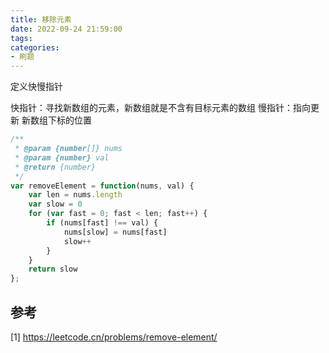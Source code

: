 ```yaml
---
title: 移除元素
date: 2022-09-24 21:59:00
tags:
categories:
- 刷题
---
```


定义快慢指针

快指针：寻找新数组的元素，新数组就是不含有目标元素的数组
慢指针：指向更新 新数组下标的位置
```javascript
/**
 * @param {number[]} nums
 * @param {number} val
 * @return {number}
 */
var removeElement = function(nums, val) {
    var len = nums.length
    var slow = 0
    for (var fast = 0; fast < len; fast++) {
        if (nums[fast] !== val) {
            nums[slow] = nums[fast]
            slow++
        }
    }
    return slow
};
```

## 参考
[1] https://leetcode.cn/problems/remove-element/